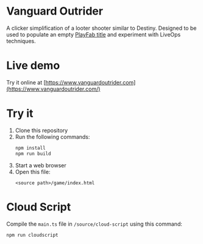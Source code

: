 # Vanguard Outrider

A clicker simplification of a looter shooter similar to Destiny. Designed to be used to populate an empty [PlayFab title](https://playfab.com) and experiment with LiveOps techniques.

# Live demo

Try it online at [https://www.vanguardoutrider.com](https://www.vanguardoutrider.com/)

# Try it

1. Clone this repository
1. Run the following commands:
    ``` bash
    npm install
    npm run build
    ```
1. Start a web browser
1. Open this file:
    ```
    <source path>/game/index.html
    ```

# Cloud Script

Compile the `main.ts` file in `/source/cloud-script` using this command:

``` bash
npm run cloudscript
```